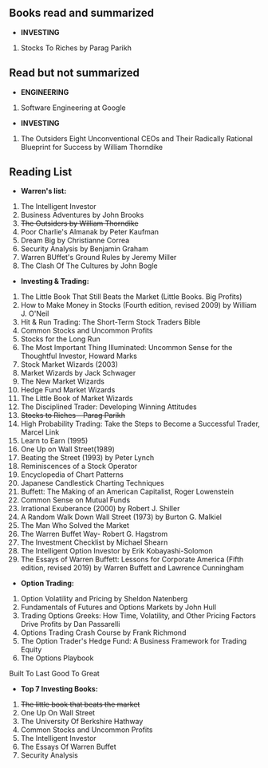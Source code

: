 ## Books read and summarized

- **INVESTING**
1. Stocks To Riches by Parag Parikh





















## Read but not summarized

- **ENGINEERING**
1. Software Engineering at Google

- **INVESTING**
1. The Outsiders Eight Unconventional CEOs and Their Radically Rational Blueprint for Success by William Thorndike




## Reading List

- **Warren's list:**
1. The Intelligent Investor
2. Business Adventures by John Brooks
3. ~~The Outsiders by William Thorndike~~
4. Poor Charlie's Almanak by Peter Kaufman
5. Dream Big by Christianne Correa
6. Security Analysis by Benjamin Graham
7. Warren BUffet's Ground Rules by Jeremy Miller
8. The Clash Of The Cultures by John Bogle

- **Investing & Trading:**
1. The Little Book That Still Beats the Market (Little Books. Big Profits)
2. How to Make Money in Stocks (Fourth edition, revised 2009) by William J. O'Neil
3. Hit & Run Trading: The Short-Term Stock Traders Bible
4. Common Stocks and Uncommon Profits
5. Stocks for the Long Run 
6. The Most Important Thing Illuminated: Uncommon Sense for the Thoughtful Investor,  Howard Marks
7. Stock Market Wizards (2003)
8. Market Wizards by Jack Schwager
9. The New Market Wizards
10. Hedge Fund Market Wizards
11. The Little Book of Market Wizards
12. The Disciplined Trader: Developing Winning Attitudes
13. ~~Stocks to Riches – Parag Parikh~~
14. High Probability Trading: Take the Steps to Become a Successful Trader, Marcel Link
15. Learn to Earn (1995)
16. One Up on Wall Street(1989)
17. Beating the Street (1993) by Peter Lynch
18. Reminiscences of a Stock Operator
19. Encyclopedia of Chart Patterns 
20. Japanese Candlestick Charting Techniques
21. Buffett: The Making of an American Capitalist, Roger Lowenstein
22. Common Sense on Mutual Funds
23. Irrational Exuberance (2000) by Robert J. Shiller
24. A Random Walk Down Wall Street (1973) by Burton G. Malkiel
25. The Man Who Solved the Market
26. The Warren Buffet Way- Robert G. Hagstrom
27. The Investment Checklist by Michael Shearn
28. The Intelligent Option Investor by Erik Kobayashi-Solomon
29. The Essays of Warren Buffett: Lessons for Corporate America (Fifth edition, revised 2019) by Warren Buffett and Lawrence Cunningham




- **Option Trading:**
1. Option Volatility and Pricing by Sheldon Natenberg
2. Fundamentals of Futures and Options Markets by John Hull
3. Trading Options Greeks: How Time, Volatility, and Other Pricing Factors Drive Profits by Dan Passarelli
4. Options Trading Crash Course by Frank Richmond
5. The Option Trader's Hedge Fund: A Business Framework for Trading Equity
6. The Options Playbook




Built To Last
Good To Great

- **Top 7 Investing Books:**
1. ~~The little book that beats the market~~
2. One Up On Wall Street
3. The University Of Berkshire Hathway
4. Common Stocks and Uncommon Profits 
5. The Intelligent Investor
6. The Essays Of Warren Buffet
7. Security Analysis
